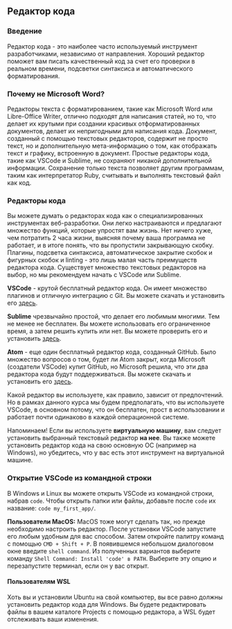 ## Редактор кода

### Введение

Редактор кода - это наиболее часто используемый инструмент разработчиками, независимо от направления. Хороший редактор поможет вам писать качественный код за счет его проверки в реальном времени, подсветки синтаксиса и автоматического форматирования.

### Почему не Microsoft Word?

Редакторы текста с форматированием, такие как Microsoft Word или Libre-Office Writer, отлично подходят для написания статей, но то, что делает их крутыми при создании красивых отформатированных документов, делает их непригодными для написания кода. Документ, созданный с помощью текстовых редакторов, содержит не просто текст, но и дополнительную мета-информацию о том, как отображать текст и графику, встроенную в документ. Простые редакторы кода, такие как VSCode и Sublime, не сохраняют никакой дополнительной информации. Сохранение только текста позволяет другим программам, таким как интерпретатор Ruby, считывать и выполнять текстовый файл как код.

### Редакторы кода

Вы можете думать о редакторах кода как о специализированных инструментах веб-разработки. Они легко настраиваются и предлагают множество функций, которые упростят вам жизнь. Нет ничего хуже, чем потратить 2 часа жизни, выясняя почему ваша программа не работает, и в итоге понять, что вы пропустили закрывающую скобку. Плагины, подсветка синтаксиса, автоматическое закрытие скобок и фигурных скобок и linting - это лишь малая часть преимуществ редактора кода. Существует множество текстовых редакторов на выбор, но мы рекомендуем начать с VSCode или Sublime.

**VSCode** - крутой бесплатный редактор кода. Он имеет множество плагинов и отличную интеграцию с Git. Вы можете скачать и установить его [здесь](https://code.visualstudio.com/).

**Sublime** чрезвычайно простой, что делает его любимым многими. Тем не менее не бесплатен. Вы можете использовать его ограниченное время, а затем решить купить или нет. Вы можете проверить его и установить [здесь](https://www.sublimetext.com/).

**Atom** - еще один бесплатный редактор кода, созданный GitHub. Было множество вопросов о том, будет ли Atom закрыт, когда Microsoft (создатели VSCode) купит GitHub, но Microsoft решила, что эти два редактора кода будут поддерживаться. Вы можете скачать и установить его [здесь](https://atom.io/).

Какой редактор вы используете, как правило, зависит от предпочтений. Но в рамках данного курса мы будем предполагать, что вы используете VSCode, в основном потому, что он бесплатен, прост в использовании и работает почти одинаково в каждой операционной системе.

Напоминаем! Если вы используете **виртуальную машину**, вам следует установить выбранный текстовый редактор **на нее**. Вы также можете установить редактор кода на свою основную ОС (например на Windows), но убедитесь, что у вас есть этот инструмент на виртуальной машине.

### Открытие VSCode из командной строки

В Windows и Linux вы можете открыть VSCode из командной строки, набрав `code`. Чтобы открыть папки или файлы, добавьте после `code` их название: `code my_first_app/`.

**Пользователи MacOS:** MacOS тоже могут сделать так, но прежде необходимо настроить редактор. После установки VSCode запустите его любым удобным для вас способом. Затем откройте палитру команд с помощью `CMD + Shift + P`. В появившемся небольшом диалоговом окне введите `shell command`. Из полученных вариантов выберите команду `Shell Command: Install 'code' в PATH`. Выберите эту опцию и перезапустите терминал, если он у вас открыт.

#### Пользователям WSL

Хоть вы и установили Ubuntu на свой компьютер, вы все равно должны установить редактор кода для Windows. Вы будете редактировать файлы в вашем каталоге Projects с помощью редактора, а WSL будет отслеживать ваши изменения.
